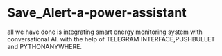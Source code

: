 # Save_Alert-a-power-assistant
all we have done is integrating smart energy monitoring system with conversational AI.
with the help of TELEGRAM INTERFACE,PUSHBULLET and PYTHONANYWHERE.
